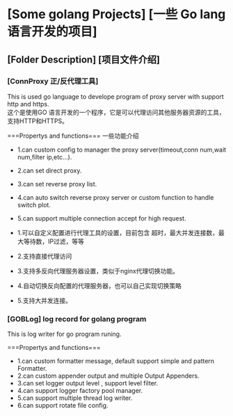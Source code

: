 # [Some golang Projects]  [一些 Go lang 语言开发的项目]  

## [Folder Description]  [项目文件介绍]  

### [ConnProxy 正/反代理工具]  
This is used go language to develope program of proxy server with support http and https.   
这个是使用GO 语言开发的一个程序，它是可以代理访问其他服务器资源的工具，支持HTTP和HTTPS。  

===Propertys and functions===   一些功能介绍  
* 1.can custom config to manager the proxy server(timeout,conn num,wait num,filter ip,etc...).  
* 2.can set direct proxy.  
* 3.can set reverse proxy list.  
* 4.can auto switch reverse proxy server or custom function to handle switch plot.  
* 5.can support multiple connection accept for high request.

* 1.可以自定义配置进行代理工具的设置，目前包含 超时，最大并发连接数，最大等待数，IP过滤，等等  
* 2.支持直接代理访问  
* 3.支持多反向代理服务器设置，类似于nginx代理切换功能。  
* 4.自动切换反向配置的代理服务器，也可以自己实现切换策略  
* 5.支持大并发连接。

### [GOBLog]  log record for golang program
This is log writer for go program runing.

===Propertys and functions===
* 1.can custom formatter message, default support simple and pattern Formatter.
* 2.can custom appender output and multiple Output Appenders.
* 3.can set logger output level , support level filter.
* 4.can support logger factory pool manager.
* 5.can support multiple thread log writer.
* 6.can support rotate file config. 
